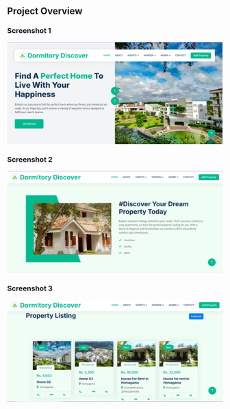 ## Project Overview

### Screenshot 1
![Homepage](ss/01.PNG)

### Screenshot 2
![Feature A](ss/02.PNG)

### Screenshot 3
![Feature B](ss/03.PNG)


